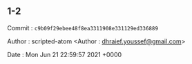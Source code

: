 ## 1-2 

 Commit : `c9b09f29ebee48f8ea3311908e331129ed336889`

 Author : scripted-atom <Author : dhraief.youssef@gmail.com> 

 Date 	: Mon Jun 21 22:59:57 2021 +0000 

